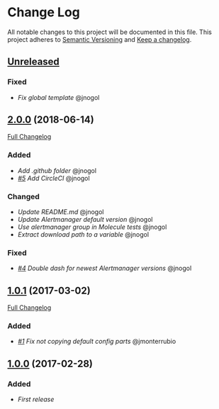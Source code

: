 ﻿# Change Log
All notable changes to this project will be documented in this file.
This project adheres to [Semantic Versioning](http://semver.org/) and [Keep a changelog](https://github.com/olivierlacan/keep-a-changelog).

## [Unreleased](https://github.com/idealista/prometheus_alertmanager-role/tree/develop)

### Fixed
- *Fix global template* @jnogol

## [2.0.0](https://github.com/idealista/prometheus_alertmanager-role/tree/2.0.0) (2018-06-14)
[Full Changelog](https://github.com/idealista/prometheus_alertmanager-role/compare/1.0.1...2.0.0)

### Added
- *Add .github folder* @jnogol
- *[#5](https://github.com/idealista/prometheus_alertmanager-role-role/issues/5) Add CircleCI* @jnogol

### Changed
- *Update README.md* @jnogol
- *Update Alertmanager default version* @jnogol
- *Use alertmanager group in Molecule tests* @jnogol
- *Extract download path to a variable* @jnogol

### Fixed
- *[#4](https://github.com/idealista/prometheus_alertmanager-role-role/issues/4) Double dash for newest Alertmanager versions* @jnogol

## [1.0.1](https://github.com/idealista/prometheus_alertmanager-role/tree/1.0.1) (2017-03-02)
[Full Changelog](https://github.com/idealista/prometheus_alertmanager-role/compare/1.0.0...1.0.1)

### Added
- *[#1](https://github.com/idealista/prometheus_alertmanager-role-role/issues/1) Fix not copying default config parts* @jmonterrubio

## [1.0.0](https://github.com/idealista/prometheus_alertmanager-role/tree/1.0.0) (2017-02-28)
### Added
- *First release*
